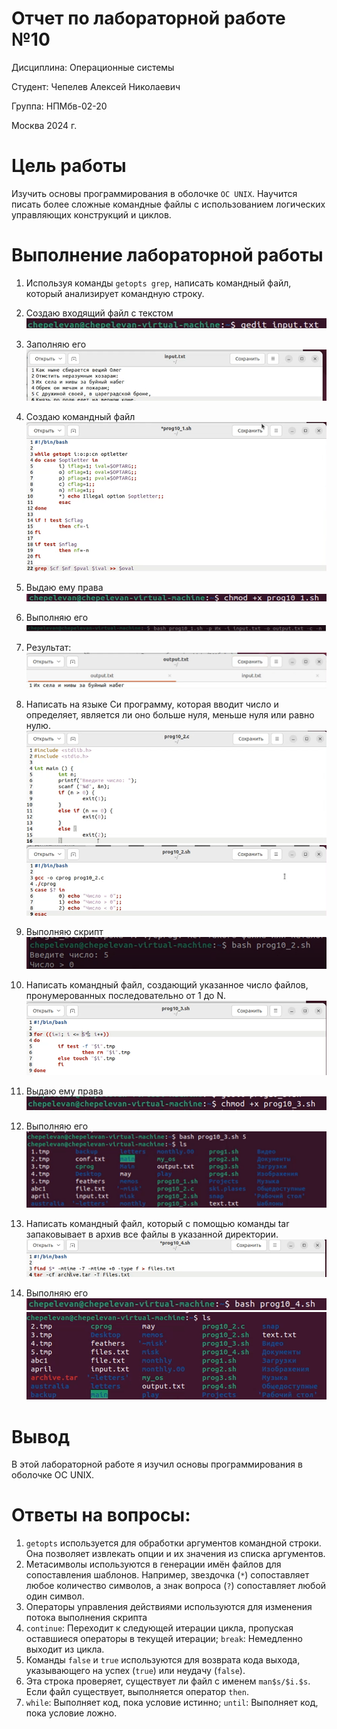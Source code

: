 # Отчет по лабораторной работе **№10**

Дисциплина: Операционные системы

Студент: Чепелев Алексей Николаевич

Группа: НПМбв-02-20

Москва 2024 г.

# Цель работы

Изучить основы программирования в оболочке ```ОС UNIX```. Научится писать более сложные командные файлы с использованием логических управляющих конструкций и циклов.

# Выполнение лабораторной работы

1. Используя команды ```getopts grep```, написать командный файл, который анализирует командную строку.

2. Создаю входящий файл с текстом 
![alt text](images/image.png)

3. Заполняю его
![alt text](images/image-1.png)

4. Создаю командный файл
![alt text](images/image-2.png)

5. Выдаю ему права
![alt text](images/image-3.png)

6. Выполняю его
![alt text](images/image-4.png)

7. Результат:
![alt text](images/image-5.png)

8. Написать на языке Си программу, которая вводит число и определяет, является ли оно больше нуля, меньше нуля или равно нулю.
![alt text](images/image-6.png)
![alt text](images/image-7.png)

9. Выполняю скрипт
![alt text](images/image-8.png)

10. Написать командный файл, создающий указанное число файлов, пронумерованных последовательно от 1 до N.
![alt text](images/image-9.png)

11. Выдаю ему права
![alt text](images/image-10.png)

12. Выполняю его
![alt text](images/image-11.png)

13. Написать командный файл, который с помощью команды tar запаковывает в архив все файлы в указанной директории.
![alt text](images/image-12.png)

14. Выполняю его
![alt text](images/image-13.png)
![alt text](images/image-14.png)

# Вывод

В этой лабораторной работе я изучил основы программирования в оболочке ОС UNIX.

# Ответы на вопросы:

1. ```getopts``` используется для обработки аргументов командной строки. Она позволяет извлекать опции и их значения из списка аргументов.
2. Метасимволы используются в генерации имён файлов для сопоставления шаблонов. Например, звездочка (```*```) сопоставляет любое количество символов, а знак вопроса (```?```) сопоставляет любой один символ.
3. Операторы управления действиями используются для изменения потока выполнения скрипта
4. ```continue```: Переходит к следующей итерации цикла, пропуская оставшиеся операторы в текущей итерации; ```break```: Немедленно выходит из цикла.
5. Команды ```false``` и ```true``` используются для возврата кода выхода, указывающего на успех (```true```) или неудачу (```false```).
6. Эта строка проверяет, существует ли файл с именем ```man$s/$i.$s```. Если файл существует, выполняется оператор ```then```.
7. ```while```: Выполняет код, пока условие истинно; ```until```: Выполняет код, пока условие ложно.
